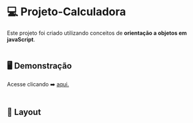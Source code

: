 # 💻 Projeto-Calculadora
Este projeto foi criado utilizando conceitos de <strong>orientação a objetos em javaScript</strong>.
<br/><br/>
## 🖥️ Demonstração
Acesse clicando ➡️ [aqui.](https://ricardo-dev-1988.github.io/validador-de-formul-rio/)
<br/><br/>
## :bookmark: Layout
